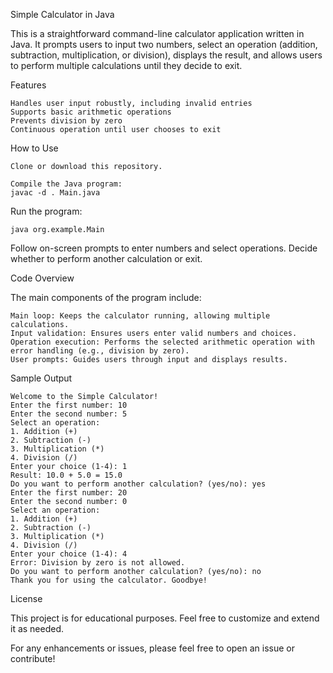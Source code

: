 Simple Calculator in Java

This is a straightforward command-line calculator application written in Java. It prompts users to input two numbers, select an operation (addition, subtraction, multiplication, or division), displays the result, and allows users to perform multiple calculations until they decide to exit.

Features

    Handles user input robustly, including invalid entries
    Supports basic arithmetic operations
    Prevents division by zero
    Continuous operation until user chooses to exit

How to Use

    Clone or download this repository.
    
    Compile the Java program:
    javac -d . Main.java

      

Run the program:
  
    java org.example.Main

          

  Follow on-screen prompts to enter numbers and select operations.
  Decide whether to perform another calculation or exit.

Code Overview

The main components of the program include:

    Main loop: Keeps the calculator running, allowing multiple calculations.
    Input validation: Ensures users enter valid numbers and choices.
    Operation execution: Performs the selected arithmetic operation with error handling (e.g., division by zero).
    User prompts: Guides users through input and displays results.

Sample Output

          

    Welcome to the Simple Calculator!
    Enter the first number: 10
    Enter the second number: 5
    Select an operation:
    1. Addition (+)
    2. Subtraction (-)
    3. Multiplication (*)
    4. Division (/)
    Enter your choice (1-4): 1
    Result: 10.0 + 5.0 = 15.0
    Do you want to perform another calculation? (yes/no): yes
    Enter the first number: 20
    Enter the second number: 0
    Select an operation:
    1. Addition (+)
    2. Subtraction (-)
    3. Multiplication (*)
    4. Division (/)
    Enter your choice (1-4): 4
    Error: Division by zero is not allowed.
    Do you want to perform another calculation? (yes/no): no
    Thank you for using the calculator. Goodbye!

      

License

This project is for educational purposes. Feel free to customize and extend it as needed.

For any enhancements or issues, please feel free to open an issue or contribute!
